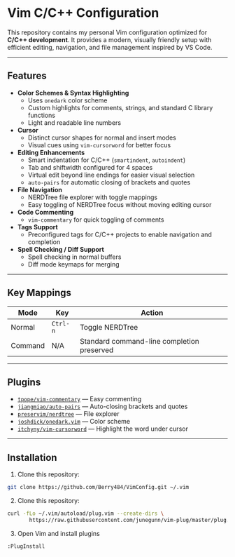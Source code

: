 # Vim C/C++ Configuration

This repository contains my personal Vim configuration optimized for **C/C++ development**. It provides a modern, visually friendly setup with efficient editing, navigation, and file management inspired by VS Code.

---

## Features

- **Color Schemes & Syntax Highlighting**
  - Uses `onedark` color scheme
  - Custom highlights for comments, strings, and standard C library functions
  - Light and readable line numbers
- **Cursor**
  - Distinct cursor shapes for normal and insert modes
  - Visual cues using `vim-cursorword` for better focus
- **Editing Enhancements**
  - Smart indentation for C/C++ (`smartindent`, `autoindent`)
  - Tab and shiftwidth configured for 4 spaces
  - Virtual edit beyond line endings for easier visual selection
  - `auto-pairs` for automatic closing of brackets and quotes
- **File Navigation**
  - NERDTree file explorer with toggle mappings
  - Easy toggling of NERDTree focus without moving editing cursor
- **Code Commenting**
  - `vim-commentary` for quick toggling of comments
- **Tags Support**
  - Preconfigured tags for C/C++ projects to enable navigation and completion
- **Spell Checking / Diff Support**
  - Spell checking in normal buffers
  - Diff mode keymaps for merging

---

## Key Mappings

| Mode       | Key              | Action |
|------------|-----------------|--------|
| Normal     | `Ctrl-n`         | Toggle NERDTree |
| Command    | N/A              | Standard command-line completion preserved |

---

## Plugins

- [`tpope/vim-commentary`](https://github.com/tpope/vim-commentary) — Easy commenting
- [`jiangmiao/auto-pairs`](https://github.com/jiangmiao/auto-pairs) — Auto-closing brackets and quotes
- [`preservim/nerdtree`](https://github.com/preservim/nerdtree) — File explorer
- [`joshdick/onedark.vim`](https://github.com/joshdick/onedark.vim) — Color scheme
- [`itchyny/vim-cursorword`](https://github.com/itchyny/vim-cursorword) — Highlight the word under cursor

---

## Installation

1. Clone this repository:

```bash
git clone https://github.com/Berry484/VimConfig.git ~/.vim
```

2. Clone this repository:

```bash
curl -fLo ~/.vim/autoload/plug.vim --create-dirs \
       https://raw.githubusercontent.com/junegunn/vim-plug/master/plug.vim
```

3. Open Vim and install plugins

```bash
:PlugInstall
```
